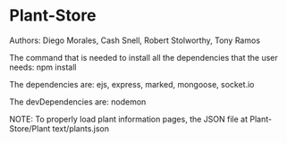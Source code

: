 # Plant-Store
Authors: Diego Morales, Cash Snell, Robert Stolworthy, Tony Ramos

The command that is needed to install all the dependencies that the user needs:
npm install

The dependencies are: 
ejs, express, marked, mongoose, socket.io

The devDependencies are:
nodemon

NOTE: To properly load plant information pages, the JSON file at Plant-Store/Plant text/plants.json
